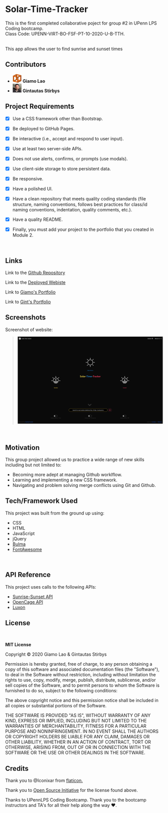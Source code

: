 # Solar-Time-Tracker



This is the first completed collaborative poject for group #2 in UPenn LPS Coding bootcamp. <br> Class Code: UPENN-VIRT-BO-FSF-PT-10-2020-U-B-TTH. <br><br>

This app allows the user to find sunrise and sunset times <br>




## Contributors 

-  ![TechnicalParadox](./assets/images/5107397.png) **Giamo Lao**
-  ![Gintstir](./assets/images/70384913.png) **Gintautas Stirbys**

## Project Requirements


- [x] Use a CSS framework other than Bootstrap.
- [x] Be deployed to GitHub Pages. 
- [x] Be interactive (i.e., accept and respond to user input).
- [x] Use at least two server-side APIs.
- [x] Does not use alerts, confirms, or prompts (use modals).
- [x] Use client-side storage to store persistent data. 
- [x] Be responsive.
- [x] Have a polished UI. 
- [x] Have a clean repository that meets quality coding standards (file structure, naming conventions, follows best practices for class/id naming  conventions, indentation, quality comments, etc.).
- [x] Have a quality README.
- [x] Finally, you must add your project to the portfolio that you created in Module 2.


<br>

## Links

Link to the [Github Repository](https://technicalparadox.github.io/)<br> 

Link to the [Deployed Webiste](https://technicalparadox.github.io/cbc-group2-project1/)<br>

Link to [Giamo's Portfolio](https://technicalparadox.github.io/)

Link to [Gint's Portfolio](https://gintstir.github.io/Portfolio/)<br>


## Screenshots 


Screenshot of website:

> ![Solar-Time-Tracker](./assets/images/screencapture-technicalparadox-github-io-cbc-group2-project1-2020-12-07-17_07_02.png)


<br>

## **Motivation**

This group project allowed us to practice a wide range of new skills including but not limited to:

- Becoming more adept at managing Github worklflow.
- Learning and implementing a new CSS framework.
- Navigating and problem solving merge conflicts using Git and Github.


## Tech/Framework Used

This project was built from the ground up using:
- CSS
- HTML
- JavaScript
- jQuery
- <a href="https://bulma.io/" target="_blank">Bulma</a>
- <a href="https://fontawesome.com/" target="_blank">FontAwesome</a>
<br>

## API Reference

This project uses calls to the following APIs:

 - <a href="https://sunrise-sunset.org/api" target="_blank">Sunrise-Sunset API</a>
 - <a href="https://opencagedata.com/api" target="_blank">OpenCage API</a>
 - <a href="https://moment.github.io/luxon/docs/identifiers.html" target="_blank">Luxon</a>


## License
<br>
 
**MIT License**
<br>

Copyright © 2020 Giamo Lao & Gintautas Stirbys

Permission is hereby granted, free of charge, to any person obtaining a copy of this software and associated documentation files (the "Software"), to deal in the Software without restriction, including without limitation the rights to use, copy, modify, merge, publish, distribute, sublicense, and/or sell copies of the Software, and to permit persons to whom the Software is furnished to do so, subject to the following conditions:

The above copyright notice and this permission notice shall be included in all copies or substantial portions of the Software.

THE SOFTWARE IS PROVIDED "AS IS", WITHOUT WARRANTY OF ANY KIND, EXPRESS OR IMPLIED, INCLUDING BUT NOT LIMITED TO THE WARRANTIES OF MERCHANTABILITY, FITNESS FOR A PARTICULAR PURPOSE AND NONINFRINGEMENT. IN NO EVENT SHALL THE AUTHORS OR COPYRIGHT HOLDERS BE LIABLE FOR ANY CLAIM, DAMAGES OR OTHER LIABILITY, WHETHER IN AN ACTION OF CONTRACT, TORT OR OTHERWISE, ARISING FROM, OUT OF OR IN CONNECTION WITH THE SOFTWARE OR THE USE OR OTHER DEALINGS IN THE SOFTWARE.

## **Credits**

Thank you to @Iconixar from <a href="https://www.flaticon.com/authors/iconixar">flaticon.</a> <br>

Thank you to <a href="https://opensource.org/licenses/MIT">Open Source Initiative</a> for the license found above.  

Thanks to UPennLPS Coding Bootcamp. Thank you to the bootcamp instructors and TA's for all their help along the way ❤.  









